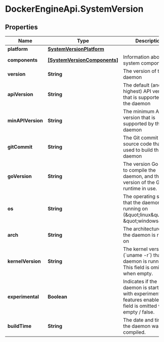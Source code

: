 # DockerEngineApi.SystemVersion

## Properties

Name | Type | Description | Notes
------------ | ------------- | ------------- | -------------
**platform** | [**SystemVersionPlatform**](SystemVersionPlatform.md) |  | [optional] 
**components** | [**[SystemVersionComponents]**](SystemVersionComponents.md) | Information about system components  | [optional] 
**version** | **String** | The version of the daemon | [optional] 
**apiVersion** | **String** | The default (and highest) API version that is supported by the daemon  | [optional] 
**minAPIVersion** | **String** | The minimum API version that is supported by the daemon  | [optional] 
**gitCommit** | **String** | The Git commit of the source code that was used to build the daemon  | [optional] 
**goVersion** | **String** | The version Go used to compile the daemon, and the version of the Go runtime in use.  | [optional] 
**os** | **String** | The operating system that the daemon is running on (\&quot;linux\&quot; or \&quot;windows\&quot;)  | [optional] 
**arch** | **String** | The architecture that the daemon is running on  | [optional] 
**kernelVersion** | **String** | The kernel version (&#x60;uname -r&#x60;) that the daemon is running on.  This field is omitted when empty.  | [optional] 
**experimental** | **Boolean** | Indicates if the daemon is started with experimental features enabled.  This field is omitted when empty / false.  | [optional] 
**buildTime** | **String** | The date and time that the daemon was compiled.  | [optional] 


